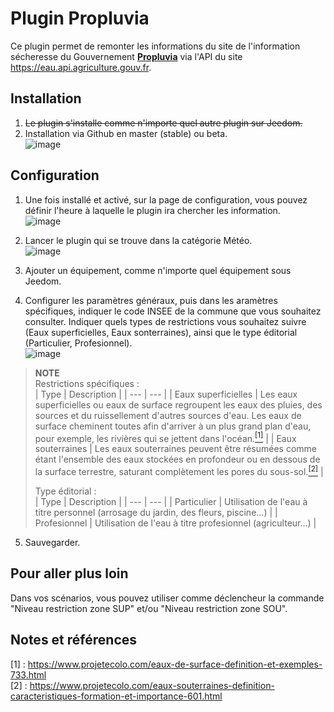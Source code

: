 # Plugin Propluvia

Ce plugin permet de remonter les informations du site de l'information sécheresse du Gouvernement [**Propluvia**](https://propluvia.developpement-durable.gouv.fr/propluviapublic/recherche-particulier) via l'API du site https://eau.api.agriculture.gouv.fr.

## Installation
1. ~~Le plugin s'installe comme n'importe quel autre plugin sur Jeedom.~~<br/>
1. Installation via Github en master (stable) ou beta.<br/>
![image](https://github.com/OUARZA/Propluvia/assets/34892335/97107a01-c29e-48a7-bd77-9ca6cb0f65e9)


## Configuration
1. Une fois installé et activé, sur la page de configuration, vous pouvez définir l'heure à laquelle le plugin ira chercher les information.<br/>
![image](https://github.com/OUARZA/Propluvia/assets/34892335/84857d98-5694-40d4-ad00-e04770220738)

2. Lancer le plugin qui se trouve dans la catégorie Météo.<br/>
![image](https://github.com/OUARZA/Propluvia/assets/34892335/0db2b09b-a0c6-48fc-99f1-9fa58c3ad5da)

3. Ajouter un équipement, comme n'importe quel équipement sous Jeedom.  
4. Configurer les paramètres généraux, puis dans les aramètres spécifiques, indiquer le code INSEE de la commune que vous souhaitez consulter. Indiquer quels types de restrictions vous souhaitez suivre (Eaux superficielles, Eaux sonterraines), ainsi que le type éditorial (Particulier, Profesionnel).  
![image](https://github.com/OUARZA/Propluvia/assets/34892335/ddf81407-3b43-45c3-b67f-301f38e4e514)

>**NOTE**  
>Restrictions spécifiques :  
>| Type | Description |
>| --- | --- |
>| Eaux superficielles | Les eaux superficielles ou eaux de surface regroupent les eaux des pluies, des sources et du ruissellement d'autres sources d'eau. Les eaux de surface cheminent toutes afin d'arriver à un plus grand plan d'eau, pour exemple, les rivières qui se jettent dans l'océan.[<sup>[1]</sup>](#notes-et-références) |
>| Eaux souterraines | Les eaux souterraines peuvent être résumées comme étant l'ensemble des eaux stockées en profondeur ou en dessous de la surface terrestre, saturant complètement les pores du sous-sol.[<sup>[2]</sup>](#notes-et-références) |
>
>Type éditorial :  
>| Type | Description |
>| --- | --- |
>| Particulier | Utilisation de l'eau à titre personnel (arrosage du jardin, des fleurs, piscine...) |
>| Profesionnel | Utilisation de l'eau à titre profesionnel (agriculteur...) |

5. Sauvegarder.

## Pour aller plus loin
Dans vos scénarios, vous pouvez utiliser comme déclencheur la commande "Niveau restriction zone SUP" et/ou "Niveau restriction zone SOU".


## Notes et références
[1] : https://www.projetecolo.com/eaux-de-surface-definition-et-exemples-733.html  
[2] : https://www.projetecolo.com/eaux-souterraines-definition-caracteristiques-formation-et-importance-601.html
